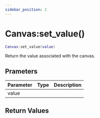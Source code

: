 ```yaml
---
sidebar_position: 2
---
```


# Canvas:set_value()
```lua
Canvas:set_value(value)
```
Return the value associated with the canvas.


## Prameters
|Parameter|Type|Description|
|-|-|-|
|value|||


## Return Values
